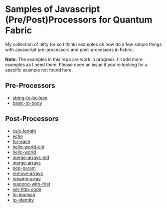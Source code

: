 # Samples of Javascript (Pre/Post)Processors for Quantum Fabric

My collection of nifty (or so I think) examples on how do a few simple things with Javascript pre-processors and post-processors in Fabric.

**Note:** The examples in this repo are work in progress. I'll add more examples as I need them. Please open an issue if you're looking for a specific example not found here.

## Pre-Processors

* [string-to-bollean](js/pre/string-to-bollean.js)
* [basic-to-body](js/pre/basic-to-body.js)

## Post-Processors

* [calc-length](js/post/calc-length.js)
* [echo](js/post/echo.js)
* [for-each](js/post/for-each.js)
* [hello-world-old](js/post/hello-world-old.js)
* [hello-world](js/post/hello-world.js)
* [merge-arrays-old](js/post/merge-arrays-old.js)
* [merge-arrays](js/post/merge-arrays.js)
* [pop-param](js/post/pop-param.js)
* [remove-arrays](js/post/remove-arrays.js)
* [rename-array](js/post/rename-array.js)
* [respond-with-first](js/post/respond-with-first.js)
* [set-http-code](js/post/set-http-code.js)
* [to-boolean](js/post/to-boolean.js)
* [to-identity](js/post/to-identity.js)
